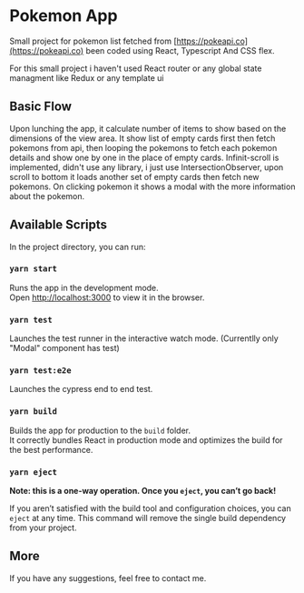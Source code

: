 # Pokemon App

Small project for pokemon list fetched from [https://pokeapi.co](https://pokeapi.co) been coded using React, Typescript And CSS flex.

For this small project i haven't used React router or any global state managment like Redux or any template ui

## Basic Flow

Upon lunching the app, it calculate number of items to show based on the dimensions of the view area. It show list of empty cards first then fetch pokemons from api, then looping the pokemons to fetch each pokemon details and show one by one in the place of empty cards. Infinit-scroll is implemented, didn't use any library, i just use IntersectionObserver, upon scroll to bottom it loads another set of empty cards then fetch new pokemons. On clicking pokemon it shows a modal with the more information about the pokemon.

## Available Scripts

In the project directory, you can run:

### `yarn start`

Runs the app in the development mode.\
Open [http://localhost:3000](http://localhost:3000) to view it in the browser.

### `yarn test`

Launches the test runner in the interactive watch mode. (Currentlly only "Modal" component has test)

### `yarn test:e2e`

Launches the cypress end to end test.

### `yarn build`

Builds the app for production to the `build` folder.\
It correctly bundles React in production mode and optimizes the build for the best performance.

### `yarn eject`

**Note: this is a one-way operation. Once you `eject`, you can’t go back!**

If you aren’t satisfied with the build tool and configuration choices, you can `eject` at any time. This command will remove the single build dependency from your project.

## More

If you have any suggestions, feel free to contact me.
